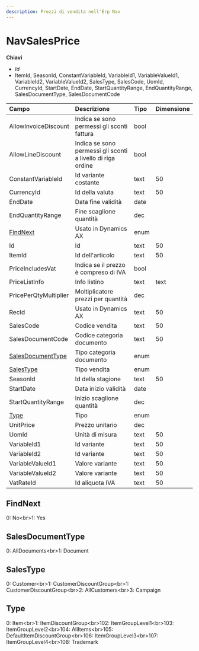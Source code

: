 ```yaml
---
description: Prezzi di vendita nell'Erp Nav
---
```


# NavSalesPrice

**Chiavi**

* _Id_
* ItemId, SeasonId, ConstantVariableId, VariableId1, VariableValueId1, VariableId2, VariableValueId2, SalesType, SalesCode, UomId, CurrencyId, StartDate, EndDate, StartQuantityRange, EndQuantityRange, SalesDocumentType, SalesDocumentCode

| Campo | Descrizione | Tipo | Dimensione |
| :--- | :--- | :--- | :--- |
| AllowInvoiceDiscount | Indica se sono permessi gli sconti fattura | bool |  |
| AllowLineDiscount | Indica se sono permessi gli sconti a livello di riga ordine | bool |  |
| ConstantVariableId | Id variante costante | text | 50 |
| CurrencyId | Id della valuta | text | 50 |
| EndDate | Data fine validità | date |  |
| EndQuantityRange | Fine scaglione quantità | dec |  |
| [FindNext](navsalesprice.md#findnext) | Usato in Dynamics AX | enum |  |
| Id | Id | text | 50 |
| ItemId | Id dell'articolo | text | 50 |
| PriceIncludesVat | Indica se il prezzo è compreso di IVA | bool |  |
| PriceListInfo | Info listino | text | text |
| PricePerQtyMultiplier | Moltiplicatore prezzi per quantità | dec |  |
| RecId | Usato in Dynamics AX | text | 50 |
| SalesCode | Codice vendita | text | 50 |
| SalesDocumentCode | Codice categoria documento | text | 50 |
| [SalesDocumentType](navsalesprice.md#salesdocumenttype) | Tipo categoria documento | enum |  |
| [SalesType](navsalesprice.md#salestype) | Tipo vendita | enum |  |
| SeasonId | Id della stagione | text | 50 |
| StartDate | Data inizio validità | date |  |
| StartQuantityRange | Inizio scaglione quantità | dec |  |
| [Type](navsalesprice.md#type) | Tipo | enum |  |
| UnitPrice | Prezzo unitario | dec |  |
| UomId | Unità di misura | text | 50 |
| VariableId1 | Id variante | text | 50 |
| VariableId2 | Id variante | text | 50 |
| VariableValueId1 | Valore variante | text | 50 |
| VariableValueId2 | Valore variante | text | 50 |
| VatRateId | Id aliquota IVA | text | 50 |

## FindNext

0: No&lt;br&gt;1: Yes

## SalesDocumentType

0: AllDocuments&lt;br&gt;1: Document

## SalesType

0: Customer&lt;br&gt;1: CustomerDiscountGroup&lt;br&gt;1: CustomerDiscountGroup&lt;br&gt;2: AllCustomers&lt;br&gt;3: Campaign

## Type

0: Item&lt;br&gt;1: ItemDiscountGroup&lt;br&gt;102: ItemGroupLevel1&lt;br&gt;103: ItemGroupLevel2&lt;br&gt;104: AllItems&lt;br&gt;105: DefaultItemDiscountGroup&lt;br&gt;106: ItemGroupLevel3&lt;br&gt;107: ItemGroupLevel4&lt;br&gt;108: Trademark


